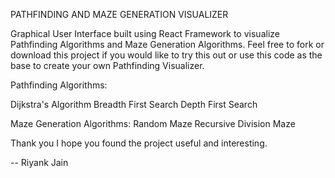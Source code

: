 PATHFINDING AND MAZE GENERATION VISUALIZER

Graphical User Interface built using React Framework to visualize Pathfinding Algorithms and Maze Generation Algorithms. Feel free to fork or download this project if you would like to try this out or use this code as the base to create your own Pathfinding Visualizer.

Pathfinding Algorithms:

Dijkstra's Algorithm
Breadth First Search
Depth First Search

Maze Generation Algorithms:
Random Maze
Recursive Division Maze

Thank you
I hope you found the project useful and interesting.

-- Riyank Jain
